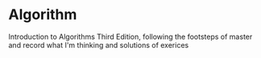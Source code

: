# Algorithm
Introduction to Algorithms Third Edition, following the footsteps of master and record what I'm thinking and solutions of exerices
